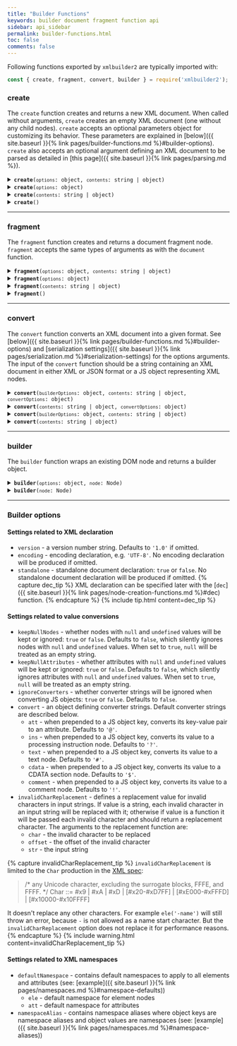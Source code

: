 ```yaml
---
title: "Builder Functions"
keywords: builder document fragment function api
sidebar: api_sidebar
permalink: builder-functions.html
toc: false
comments: false
---
```


Following functions exported by `xmlbuilder2` are typically imported with:
```js
const { create, fragment, convert, builder } = require('xmlbuilder2');
```

### create
The `create` function creates and returns a new XML document. When called without arguments, `create` creates an empty XML document (one without any child nodes). `create` accepts an optional parameters object for customizing its behavior. These parameters are explained in [below]({{ site.baseurl }}{% link pages/builder-functions.md %}#builder-options). `create` also accepts an optional argument defining an XML document to be parsed as detailed in [this page]({{ site.baseurl }}{% link pages/parsing.md %}).

<details markdown="1">
<summary><code><strong>create</strong>(<code>options</code>: object, <code>contents</code>: string | object)</code></summary>
<br/>

Creates a new XML document by parsing the `contents` argument with the given `options` and returns the document node.

* `options` - builder options
* `contents` - a string containing an XML document in either XML or JSON format or a JS object representing nodes to insert

```js
const { create } = require('xmlbuilder2');

const doc = create({ encoding: "UTF-8" }, '<root><node/></root>');
console.log(doc.end({ prettyPrint: true }));
```
```xml
<?xml version="1.0" encoding="UTF-8"?>
<root>
  <node/>
</root>
```

</details>

<details markdown="1">
<summary><code><strong>create</strong>(<code>options</code>: object)</code></summary>
<br/>

Creates an empty XML document with the given `options` and returns the document node.

* `options` - builder options

```js
const { create } = require('xmlbuilder2');

const doc = create({ encoding: 'UTF-8' });
console.log(doc.end({ prettyPrint: true }));
```
```xml
<?xml version="1.0" encoding="UTF-8"?>
```

</details>

<details markdown="1">
<summary><code><strong>create</strong>(<code>contents</code>: string | object)</code></summary>
<br/>

Creates a new XML document by parsing the `contents` argument with the default options and returns the document node.

* `contents` - a string containing an XML document in either XML or JSON format or a JS object representing nodes to insert

```js
const { create } = require('xmlbuilder2');

const doc = create('<root><foo><bar>foobar</bar></foo></root>');
console.log(doc.end({ prettyPrint: true }));
```
```xml
<?xml version="1.0"?>
<root>
  <foo>
    <bar>foobar</bar>
  </foo>
</root>
```

</details>

<details markdown="1">
<summary><code><strong>create</strong>()</code></summary>
<br/>

Creates an empty XML document with the default options and returns the document node.

```js
const { create } = require('xmlbuilder2');

const doc = create();
console.log(doc.end({ prettyPrint: true }));
```
```xml
<?xml version="1.0"?>
```

</details>

___

### fragment
The `fragment` function creates and returns a document fragment node. `fragment` accepts the same types of arguments as with the `document` function.

<details markdown="1">
<summary><code><strong>fragment</strong>(<code>options</code>: object, <code>contents</code>: string | object)</code></summary>
<br/>

Creates a new document fragment by parsing the `contents` argument with the given `options` and returns the document fragment node.

* `options` - builder options
* `contents` - a string containing an XML document in either XML or JSON format or a JS object representing nodes to insert

```js
const { fragment } = require('xmlbuilder2');

const frag = fragment({ encoding: 'UTF-8' }, '<node/><node>text</node>');
console.log(frag.toString({ prettyPrint: true }));
```
```xml
<node/>
<node>text</node>
```

</details>

<details markdown="1">
<summary><code><strong>fragment</strong>(<code>options</code>: object)</code></summary>
<br/>

Creates an empty document fragment with the given `options` and returns the document fragment node.

* `options` - builder options

```js
const { fragment } = require('xmlbuilder2');

const frag = fragment({ encoding: 'UTF-8' });
frag.ele('node');
console.log(frag.toString({ prettyPrint: true }));
```
```xml
<node/>
```

</details>

<details markdown="1">
<summary><code><strong>fragment</strong>(<code>contents</code>: string | object)</code></summary>
<br/>

Creates a new document fragment by parsing the `contents` argument with the default options and returns the document fragment node.

* `contents` - a string containing an XML document in either XML or JSON format or a JS object representing nodes to insert

```js
const { fragment } = require('xmlbuilder2');

const frag = fragment('<foo>foo</foo><foo>foobar</foo><bar/>');
console.log(frag.toString({ prettyPrint: true }));
```
```xml
<foo>foo</foo>
<foo>foobar</foo>
<bar/>
```

</details>

<details markdown="1">
<summary><code><strong>fragment</strong>()</code></summary>
<br/>

Creates an empty document fragment with the default options and returns the document fragment node.

```js
const { fragment } = require('xmlbuilder2');

const frag = fragment();
frag.ele('node');
console.log(frag.toString({ prettyPrint: true }));
```
```xml
<node/>
```

</details>

___

### convert
The `convert` function converts an XML document into a given format. See
[below]({{ site.baseurl }}{% link pages/builder-functions.md %}#builder-options)
and [serialization settings]({{ site.baseurl }}{% link pages/serialization.md %}#serialization-settings)
for the options arguments. The input of the `convert` function should be a string containing an XML 
document in either XML or JSON format or a JS object representing XML nodes.

<details markdown="1">
<summary><code><strong>convert</strong>(<code>builderOptions</code>: object, <code>contents</code>: string | object, <code>convertOptions</code>: object)</code></summary>
<br/>

Converts an XML document by parsing the `contents` argument with the given 
`builderOptions` and returns the result formatted with the given `convertOptions`.

* `builderOptions` - builder options
* `contents` - a string containing an XML document in either XML or JSON format or a JS object representing nodes to insert
* `convertOptions` - conversion options

```js
const { convert } = require('xmlbuilder2');

const obj = convert({ encoding: 'UTF-8' }, '<root><node/></root>', { format: 'object' });
console.log(obj);
```
```js
{ root:
  node: { }
}
```

</details>

<details markdown="1">
<summary><code><strong>convert</strong>(<code>contents</code>: string | object, <code>convertOptions</code>: object)</code></summary>
<br/>

Converts an XML document by parsing the `contents` argument with the default 
builder options and returns the result formatted with the given `convertOptions`.

* `contents` - a string containing an XML document in either XML or JSON format or a JS object representing nodes to insert
* `convertOptions` - conversion options

```js
const { convert } = require('xmlbuilder2');

const obj = convert('<root><node/></root>', { format: 'object' });
console.log(obj);
```
```js
{ root:
  node: { }
}
```

</details>

<details markdown="1">
<summary><code><strong>convert</strong>(<code>builderOptions</code>: object, <code>contents</code>: string | object)</code></summary>
<br/>

Converts an XML document into the default output format by parsing the `contents` 
argument with the given `builderOptions` and returns the result.
The default output format is `'xml'` which returns an XML document string.

* `builderOptions` - builder options
* `contents` - a string containing an XML document in either XML or JSON format or a JS object representing nodes to insert

```js
const { convert } = require('xmlbuilder2');

const xml = convert({ encoding: 'UTF-8' }, { root: { node: { } });
console.log(xml);
```
```xml
<?xml version="1.0" encoding="UTF-8"?><root><node/></root>
```

</details>

<details markdown="1">
<summary><code><strong>convert</strong>(<code>contents</code>: string | object)</code></summary>
<br/>

Converts an XML document into the default output format by parsing the `contents` 
argument with the default builder options and returns the result.
The default output format is `'xml'` which returns an XML document string.

* `contents` - a string containing an XML document in either XML or JSON format or a JS object representing nodes to insert

```js
const { convert } = require('xmlbuilder2');

const xml = convert({ root: { node: { } });
console.log(xml);
```
```xml
<?xml version="1.0"?><root><node/></root>
```

</details>

___

### builder
The `builder` function wraps an existing DOM node and returns a builder object.

<details markdown="1">
<summary><code><strong>builder</strong>(<code>options</code>: object, <code>node</code>: Node)</code></summary>
<br/>

Wraps an existing DOM node with the given `options` and returns a builder object.

* `options` - builder options
* `node` - a DOM node

```js
const { builder } = require('xmlbuilder2');

const node = document.createElement('node');

const xml = builder({ version: '1.0' }, node)
  .ele('child')
  .end({ prettyPrint: true });

console.log(xml);
```
```xml
<node>
  <child/>
</node>
```

</details>

<details markdown="1">
<summary><code><strong>builder</strong>(<code>node</code>: Node)</code></summary>
<br/>

Wraps an existing DOM node with the default options and returns a builder object.

* `node` - a DOM node

```js
const { builder } = require('xmlbuilder2');

const node = document.createElement('node');

const xml = builder(node)
  .ele('child')
  .end({ prettyPrint: true });

console.log(xml);
```
```xml
<node>
  <child/>
</node>
```

</details>


___

### Builder options

#### Settings related to XML declaration

* `version` - a version number string. Defaults to `'1.0'` if omitted.
* `encoding` - encoding declaration, e.g. `'UTF-8'`. No encoding declaration will be produced if omitted.
* `standalone` - standalone document declaration: `true` or `false`. No standalone document declaration will be produced if omitted.
{% capture dec_tip %}
  XML declaration can be specified later with the [`dec`]({{ site.baseurl }}{% link pages/node-creation-functions.md %}#dec) function.
{% endcapture %}
{% include tip.html content=dec_tip %}

#### Settings related to value conversions

* `keepNullNodes` - whether nodes with `null` and `undefined` values will be kept or ignored: `true` or `false`. Defaults to `false`, which silently ignores nodes with `null` and `undefined` values. When set to `true`, `null` will be treated as an empty string.
* `keepNullAttributes` - whether attributes with `null` and `undefined` values will be kept or ignored: `true` or `false`. Defaults to `false`, which silently ignores attributes with `null` and `undefined` values. When set to `true`, `null` will be treated as an empty string.
* `ignoreConverters` - whether converter strings will be ignored when converting JS objects: `true` or `false`. Defaults to `false`.
* `convert` - an object defining converter strings. Default converter strings are described below.
  * `att` -  when prepended to a JS object key, converts its key-value pair to an attribute. Defaults to `'@'`.
  * `ins` - when prepended to a JS object key, converts its value to a processing instruction node. Defaults to `'?'`.
  * `text` - when prepended to a JS object key, converts its value to a text node. Defaults to `'#'`.
  * `cdata` - when prepended to a JS object key, converts its value to a CDATA section node. Defaults to `'$'`.
  * `comment` - when prepended to a JS object key, converts its value to a comment node. Defaults to `'!'`.
* `invalidCharReplacement` - defines a replacement value for invalid characters in input strings. If value is a string, each invalid character in an input string will be replaced with it; otherwise if value is a function it will be passed each invalid character and should return a replacement character. The arguments to the replacement function are:
  - `char` - the invalid character to be replaced
  - `offset` - the offset of the invalid character
  - `str` - the input string

{% capture invalidCharReplacement_tip %}
  `invalidCharReplacement` is limited to the `Char` production in the [XML spec](https://www.w3.org/TR/xml/#charsets):

  > /* any Unicode character, excluding the surrogate blocks, FFFE, and FFFF. */
  > Char ::= #x9 | #xA | #xD | [#x20-#xD7FF] | [#xE000-#xFFFD] | [#x10000-#x10FFFF]

  It doesn't replace any other characters. For example `ele('-name')` will still
  throw an error, because `-` is not allowed as a name start character. But the
  `invalidCharReplacement` option does not replace it for performance reasons.
{% endcapture %}
{% include warning.html content=invalidCharReplacement_tip %}

#### Settings related to XML namespaces

* `defaultNamespace` - contains default namespaces to apply to all elements and attributes (see: [example]({{ site.baseurl }}{% link pages/namespaces.md %}#namespace-defaults))
  * `ele` - default namespace for element nodes
  * `att` - default namespace for attributes
* `namespaceAlias` - contains namespace aliases where object keys are namespace aliases and object values are namespaces (see: [example]({{ site.baseurl }}{% link pages/namespaces.md %}#namespace-aliases))
